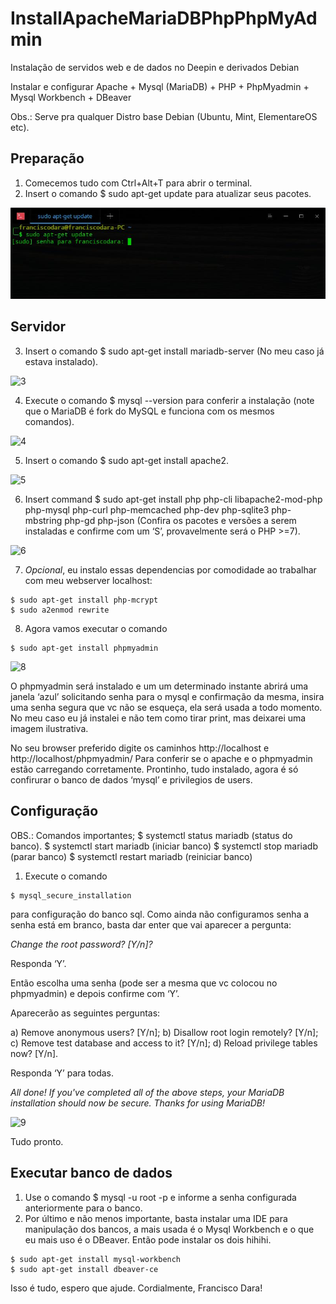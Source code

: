 # InstallApacheMariaDBPhpPhpMyAdmin

Instalação de servidos web e de dados no Deepin e derivados Debian

Instalar e configurar Apache + Mysql (MariaDB) + PHP + PhpMyadmin + Mysql Workbench + DBeaver

Obs.: Serve pra qualquer Distro base Debian (Ubuntu, Mint, ElementareOS etc).

## Preparação

1) Comecemos tudo com Ctrl+Alt+T para abrir o terminal.
2) Insert o comando $ sudo apt-get update para atualizar seus pacotes.

![2](/tutorial_linux_02.png)

## Servidor

3) Insert o comando $ sudo apt-get install mariadb-server (No meu caso já estava instalado).

![3](imagens/tutorial_linux_03.png)

4) Execute o comando $ mysql --version para conferir a instalação (note que o MariaDB é fork do MySQL e funciona com os mesmos comandos).

![4](imagens/tutorial_linux_04.png)

5) Insert o comando $ sudo apt-get install apache2.

![5](imagens/tutorial_linux_05.png)

6) Insert command $ sudo apt-get install php php-cli libapache2-mod-php php-mysql php-curl php-memcached php-dev php-sqlite3 php-mbstring php-gd php-json (Confira os pacotes e versões a serem instaladas e confirme com um ‘S’, provavelmente será o PHP >=7).

![6](imagens/tutorial_linux_06.png)

7) *Opcional*, eu instalo essas dependencias por comodidade ao trabalhar com meu webserver localhost: 
```
$ sudo apt-get install php-mcrypt
$ sudo a2enmod rewrite
```
8) Agora vamos executar o comando 

```
$ sudo apt-get install phpmyadmin
```

![8](imagens/tutorial_linux_08.png)

O phpmyadmin será instalado e um um determinado instante abrirá uma janela ‘azul’ solicitando senha para o mysql e confirmação da mesma, insira uma senha segura que vc não se esqueça, ela será usada a todo momento. No meu caso eu já instalei e não tem como tirar print, mas deixarei uma imagem ilustrativa.


No seu browser preferido digite os caminhos http://localhost e http://localhost/phpmyadmin/
Para conferir se o apache e o phpmyadmin estão carregando corretamente. Prontinho, tudo instalado, agora é só confirurar o banco de dados ‘mysql’ e privilegios de users.

## Configuração

OBS.: Comandos importantes;
$ systemctl status mariadb (status do banco).
$ systemctl start mariadb (iniciar banco)
$ systemctl stop mariadb (parar banco)
$ systemctl restart mariadb (reiniciar banco)

1) Execute o comando 

```
$ mysql_secure_installation
```

para configuração do banco sql. Como ainda não configuramos senha a senha está em branco, basta dar enter que vai aparecer a pergunta: 

*Change the root password? [Y/n]?* 

Responda ‘Y’. 

Então escolha uma senha (pode ser a mesma que vc colocou no phpmyadmin) e depois confirme com ‘Y’. 

Aparecerão as seguintes perguntas: 

a) Remove anonymous users? [Y/n]; 
b) Disallow root login remotely? [Y/n]; 
c) Remove test database and access to it? [Y/n]; 
d) Reload privilege tables now? [Y/n]. 

Responda ‘Y’ para todas. 

*All done!  If you've completed all of the above steps, your MariaDB installation should now be secure.
Thanks for using MariaDB!*

![9](imagens/tutorial_linux_09.png)

Tudo pronto.

## Executar banco de dados

1) Use o comando $ mysql -u root -p e informe a senha configurada anteriormente para o banco.
2) Por último e não menos importante, basta instalar uma IDE para manipulação dos bancos, a mais usada é o Mysql Workbench e o que eu mais uso é o DBeaver. Então pode instalar os dois hihihi.

```
$ sudo apt-get install mysql-workbench
$ sudo apt-get install dbeaver-ce
```

Isso é tudo, espero que ajude.
Cordialmente, Francisco Dara!

